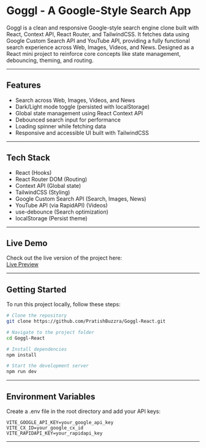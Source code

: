 # Goggl - A Google-Style Search App

Goggl is a clean and responsive Google-style search engine clone built with React, Context API, React Router, and TailwindCSS. It fetches data using Google Custom Search API and YouTube API, providing a fully functional search experience across Web, Images, Videos, and News.
Designed as a React mini project to reinforce core concepts like state management, debouncing, theming, and routing.

---

## Features

- Search across Web, Images, Videos, and News
- Dark/Light mode toggle (persisted with localStorage)
- Global state management using React Context API
- Debounced search input for performance
- Loading spinner while fetching data
- Responsive and accessible UI built with TailwindCSS

---

## Tech Stack

- React (Hooks)
- React Router DOM (Routing)
- Context API (Global state)
- TailwindCSS (Styling)
- Google Custom Search API (Search, Images, News)
- YouTube API (via RapidAPI) (Videos)
- use-debounce (Search optimization)
- localStorage (Persist theme)

---

##  Live Demo
Check out the live version of the project here:  
[Live Preview](https://goggl-react-two.vercel.app/)

---
## Getting Started

To run this project locally, follow these steps:

```bash
# Clone the repository
git clone https://github.com/PratishBuzzra/Goggl-React.git

# Navigate to the project folder
cd Goggl-React

# Install dependencies
npm install

# Start the development server
npm run dev

```

---

## Environment Variables

Create a .env file in the root directory and add your API keys:

```
VITE_GOOGLE_API_KEY=your_google_api_key
VITE_CX_ID=your_google_cx_id
VITE_RAPIDAPI_KEY=your_rapidapi_key

```
---
